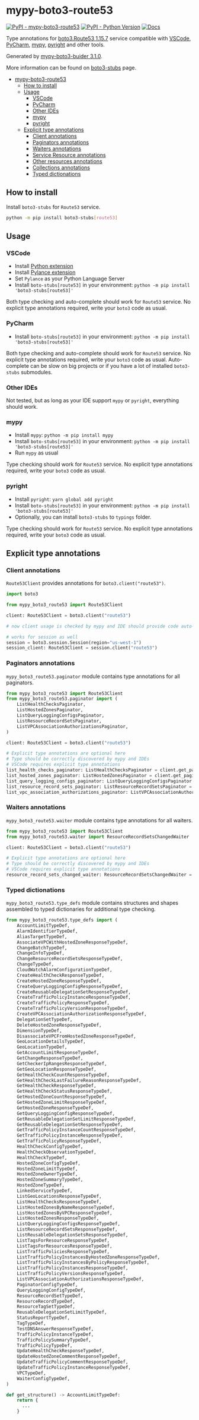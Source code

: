 # mypy-boto3-route53

[![PyPI - mypy-boto3-route53](https://img.shields.io/pypi/v/mypy-boto3-route53.svg?color=blue)](https://pypi.org/project/mypy-boto3-route53)
[![PyPI - Python Version](https://img.shields.io/pypi/pyversions/mypy-boto3-route53.svg?color=blue)](https://pypi.org/project/mypy-boto3-route53)
[![Docs](https://img.shields.io/readthedocs/mypy-boto3-builder.svg?color=blue)](https://mypy-boto3-builder.readthedocs.io/)

Type annotations for
[boto3.Route53 1.15.7](https://boto3.amazonaws.com/v1/documentation/api/1.15.7/reference/services/route53.html#Route53) service
compatible with
[VSCode](https://code.visualstudio.com/),
[PyCharm](https://www.jetbrains.com/pycharm/),
[mypy](https://github.com/python/mypy),
[pyright](https://github.com/microsoft/pyright)
and other tools.

Generated by [mypy-boto3-buider 3.1.0](https://github.com/vemel/mypy_boto3_builder).

More information can be found on [boto3-stubs](https://pypi.org/project/boto3-stubs/) page.

- [mypy-boto3-route53](#mypy-boto3-route53)
  - [How to install](#how-to-install)
  - [Usage](#usage)
    - [VSCode](#vscode)
    - [PyCharm](#pycharm)
    - [Other IDEs](#other-ides)
    - [mypy](#mypy)
    - [pyright](#pyright)
  - [Explicit type annotations](#explicit-type-annotations)
    - [Client annotations](#client-annotations)
    - [Paginators annotations](#paginators-annotations)
    - [Waiters annotations](#waiters-annotations)
    - [Service Resource annotations](#service-resource-annotations)
    - [Other resources annotations](#other-resources-annotations)
    - [Collections annotations](#collections-annotations)
    - [Typed dictionations](#typed-dictionations)

## How to install

Install `boto3-stubs` for `Route53` service.

```bash
python -m pip install boto3-stubs[route53]
```

## Usage

### VSCode

- Install [Python extension](https://marketplace.visualstudio.com/items?itemName=ms-python.python)
- Install [Pylance extension](https://marketplace.visualstudio.com/items?itemName=ms-python.vscode-pylance)
- Set `Pylance` as your Python Language Server
- Install `boto-stubs[route53]` in your environment: `python -m pip install 'boto3-stubs[route53]'`

Both type checking and auto-complete should work for `Route53` service.
No explicit type annotations required, write your `boto3` code as usual.

### PyCharm

- Install `boto-stubs[route53]` in your environment: `python -m pip install 'boto3-stubs[route53]'`

Both type checking and auto-complete should work for `Route53` service.
No explicit type annotations required, write your `boto3` code as usual.
Auto-complete can be slow on big projects or if you have a lot of installed `boto3-stubs` submodules.

### Other IDEs

Not tested, but as long as your IDE support `mypy` or `pyright`, everything should work.

### mypy

- Install `mypy`: `python -m pip install mypy`
- Install `boto-stubs[route53]` in your environment: `python -m pip install 'boto3-stubs[route53]'`
- Run `mypy` as usual

Type checking should work for `Route53` service.
No explicit type annotations required, write your `boto3` code as usual.

### pyright

- Install `pyright`: `yarn global add pyright`
- Install `boto-stubs[route53]` in your environment: `python -m pip install 'boto3-stubs[route53]'`
- Optionally, you can install `boto3-stubs` to `typings` folder.

Type checking should work for `Route53` service.
No explicit type annotations required, write your `boto3` code as usual.

## Explicit type annotations

### Client annotations

`Route53Client` provides annotations for `boto3.client("route53")`.

```python
import boto3

from mypy_boto3_route53 import Route53Client

client: Route53Client = boto3.client("route53")

# now client usage is checked by mypy and IDE should provide code auto-complete

# works for session as well
session = boto3.session.Session(region="us-west-1")
session_client: Route53Client = session.client("route53")
```

### Paginators annotations

`mypy_boto3_route53.paginator` module contains type annotations for all paginators.

```python
from mypy_boto3_route53 import Route53Client
from mypy_boto3_route53.paginator import (
    ListHealthChecksPaginator,
    ListHostedZonesPaginator,
    ListQueryLoggingConfigsPaginator,
    ListResourceRecordSetsPaginator,
    ListVPCAssociationAuthorizationsPaginator,
)

client: Route53Client = boto3.client("route53")

# Explicit type annotations are optional here
# Type should be correctly discovered by mypy and IDEs
# VSCode requires explicit type annotations
list_health_checks_paginator: ListHealthChecksPaginator = client.get_paginator("list_health_checks")
list_hosted_zones_paginator: ListHostedZonesPaginator = client.get_paginator("list_hosted_zones")
list_query_logging_configs_paginator: ListQueryLoggingConfigsPaginator = client.get_paginator("list_query_logging_configs")
list_resource_record_sets_paginator: ListResourceRecordSetsPaginator = client.get_paginator("list_resource_record_sets")
list_vpc_association_authorizations_paginator: ListVPCAssociationAuthorizationsPaginator = client.get_paginator("list_vpc_association_authorizations")
```


### Waiters annotations

`mypy_boto3_route53.waiter` module contains type annotations for all waiters.

```python
from mypy_boto3_route53 import Route53Client
from mypy_boto3_route53.waiter import ResourceRecordSetsChangedWaiter

client: Route53Client = boto3.client("route53")

# Explicit type annotations are optional here
# Type should be correctly discovered by mypy and IDEs
# VSCode requires explicit type annotations
resource_record_sets_changed_waiter: ResourceRecordSetsChangedWaiter = client.get_waiter("resource_record_sets_changed")
```





### Typed dictionations

`mypy_boto3_route53.type_defs` module contains structures and shapes assembled
to typed dictionaries for additional type checking.

```python
from mypy_boto3_route53.type_defs import (
    AccountLimitTypeDef,
    AlarmIdentifierTypeDef,
    AliasTargetTypeDef,
    AssociateVPCWithHostedZoneResponseTypeDef,
    ChangeBatchTypeDef,
    ChangeInfoTypeDef,
    ChangeResourceRecordSetsResponseTypeDef,
    ChangeTypeDef,
    CloudWatchAlarmConfigurationTypeDef,
    CreateHealthCheckResponseTypeDef,
    CreateHostedZoneResponseTypeDef,
    CreateQueryLoggingConfigResponseTypeDef,
    CreateReusableDelegationSetResponseTypeDef,
    CreateTrafficPolicyInstanceResponseTypeDef,
    CreateTrafficPolicyResponseTypeDef,
    CreateTrafficPolicyVersionResponseTypeDef,
    CreateVPCAssociationAuthorizationResponseTypeDef,
    DelegationSetTypeDef,
    DeleteHostedZoneResponseTypeDef,
    DimensionTypeDef,
    DisassociateVPCFromHostedZoneResponseTypeDef,
    GeoLocationDetailsTypeDef,
    GeoLocationTypeDef,
    GetAccountLimitResponseTypeDef,
    GetChangeResponseTypeDef,
    GetCheckerIpRangesResponseTypeDef,
    GetGeoLocationResponseTypeDef,
    GetHealthCheckCountResponseTypeDef,
    GetHealthCheckLastFailureReasonResponseTypeDef,
    GetHealthCheckResponseTypeDef,
    GetHealthCheckStatusResponseTypeDef,
    GetHostedZoneCountResponseTypeDef,
    GetHostedZoneLimitResponseTypeDef,
    GetHostedZoneResponseTypeDef,
    GetQueryLoggingConfigResponseTypeDef,
    GetReusableDelegationSetLimitResponseTypeDef,
    GetReusableDelegationSetResponseTypeDef,
    GetTrafficPolicyInstanceCountResponseTypeDef,
    GetTrafficPolicyInstanceResponseTypeDef,
    GetTrafficPolicyResponseTypeDef,
    HealthCheckConfigTypeDef,
    HealthCheckObservationTypeDef,
    HealthCheckTypeDef,
    HostedZoneConfigTypeDef,
    HostedZoneLimitTypeDef,
    HostedZoneOwnerTypeDef,
    HostedZoneSummaryTypeDef,
    HostedZoneTypeDef,
    LinkedServiceTypeDef,
    ListGeoLocationsResponseTypeDef,
    ListHealthChecksResponseTypeDef,
    ListHostedZonesByNameResponseTypeDef,
    ListHostedZonesByVPCResponseTypeDef,
    ListHostedZonesResponseTypeDef,
    ListQueryLoggingConfigsResponseTypeDef,
    ListResourceRecordSetsResponseTypeDef,
    ListReusableDelegationSetsResponseTypeDef,
    ListTagsForResourceResponseTypeDef,
    ListTagsForResourcesResponseTypeDef,
    ListTrafficPoliciesResponseTypeDef,
    ListTrafficPolicyInstancesByHostedZoneResponseTypeDef,
    ListTrafficPolicyInstancesByPolicyResponseTypeDef,
    ListTrafficPolicyInstancesResponseTypeDef,
    ListTrafficPolicyVersionsResponseTypeDef,
    ListVPCAssociationAuthorizationsResponseTypeDef,
    PaginatorConfigTypeDef,
    QueryLoggingConfigTypeDef,
    ResourceRecordSetTypeDef,
    ResourceRecordTypeDef,
    ResourceTagSetTypeDef,
    ReusableDelegationSetLimitTypeDef,
    StatusReportTypeDef,
    TagTypeDef,
    TestDNSAnswerResponseTypeDef,
    TrafficPolicyInstanceTypeDef,
    TrafficPolicySummaryTypeDef,
    TrafficPolicyTypeDef,
    UpdateHealthCheckResponseTypeDef,
    UpdateHostedZoneCommentResponseTypeDef,
    UpdateTrafficPolicyCommentResponseTypeDef,
    UpdateTrafficPolicyInstanceResponseTypeDef,
    VPCTypeDef,
    WaiterConfigTypeDef,
)

def get_structure() -> AccountLimitTypeDef:
    return {
      ...
    }
```
